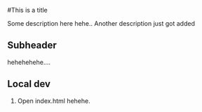 #This is a title

Some description here hehe..
Another description just got added

## Subheader

hehehehehe....

## Local dev

1. Open index.html hehehe. 

